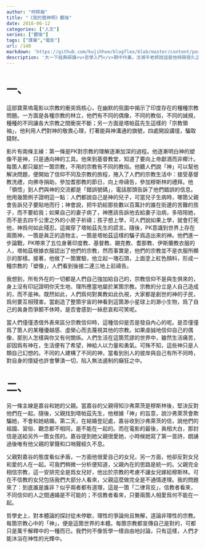 ```yaml
---
author: "柯棋瀚"
title: "《我的箇神啊》觀後"
date: 2016-06-12
categories: ["人文"]
series: ["觀後"]
tags: ["課業","電影"]
url: /140
markdown: 'https://github.com/kujihhoe/blogflex/blob/master/content/post/140uf.md'
description: '大一下經典硏讀<v>哲學入門</v>期中作業。沈湘平老師說這是他時隔很久之後再一次囘到學校的講臺。老師講課也很不錯，雖然內容太淺。繁簡自動轉換，可能有誤。'
---
```


# 一、

這部寶萊塢電影以宗教的衝突爲核心，在幽默的氛圍中揭示了印度存在的種種宗教問題。一方面是各種宗教的林立，他們有不同的偶像，不同的教俗，不同的誡規，種種的不同讓各大宗教之間衝突不斷；另一方面是塔帕茲先生這樣的「宗教領袖」，他利用人們對神的敬畏心理，打著能與神溝通的旗號，四處開設講壇，騙取錢財。

影片有兩條主線：第一條是PK對宗教的理解逐漸加深的過程。他逐漸明白神的塑像不是神，只是通向神的工具。他來到基督教堂，知道了要向上帝獻酒而非椰汁。每箇人都只屬於一箇宗教，不用的宗教有不同的教俗。他聽人們說「神」可以幫他解決問題，便開始了信仰不同及宗教的旅程，捲入了人們的宗教生活中：接受基督教洗禮，向佛寺捐助，參加耆那教的節日，向上帝禱告，參加穆斯林的禮拜。他「領悟」到人們與神的交流都是「錯誤號碼」，電話那頭告訴了他們錯誤的信息。他用幾箇例子證明這一點：人們都說自己是神的兒子，可當兒子生病時，哪箇父親會告訴兒子要貼地而行；神會說，把牛奶給那些數以百萬計的誰在街邊的苦難的孩子，而不要給我；如果自己的妻子病了，神應該告訴他去給妻子治病，多陪陪她，而不是去四千公里之外的小房子祈禱；孩子想上學，可人們說如果上學，就會打死他，神爲何如此殘忍。這揭穿了塔帕茲先生的謊言。隨後，PK意識到世界上存在兩箇神，一箇是眞正的造物主，一箇是塔帕茲這樣的騙子爲造出來的神。他們進一步論戰，PK帶來了五位身著印度教、基督教、錫克教、耆那教、伊斯蘭教衣服的人，塔帕茲根據衣服認出了他們的宗教，然而事實是，他們的宗教並不是衣服所顯示的那樣。接著，他做了一箇實驗，他立起一塊石頭，上面塗上紅色顏料，形成一種宗教的「塑像」，人們看到後接二連三地上前禱告。

我想到，所有外在的一切都是人們自己強加給自己的，宗教信仰不是與生俱來的，身上沒有印記證明你天生地、理所應當地屬於某箇宗教。宗教的分立是人自己造成的，而不是神。既然如此，人們爲何對異教如此仇視，大家都是創世的神的子民，爲何要互相殘害。當創造了整箇宇宙的神看到這箇渺小星球上的渺小生物，爲了自己的眞身而爭鬭不休時，是否會感到一絲悲哀和可笑呢。

當人們僅僅憑借外表來區分宗教信仰時，這種信仰是否是發自內心的呢。是否僅僅爲了箇人的某種優越感、虛榮心而去蔑視其他的宗教。如果虔誠地信仰自己的偶像，那別人怎樣與你又有何關係。人們生活在這箇荒謬的世界中，雖然生活痛苦，卻因爲有神在，生活便有了希望，神給人以力量和勇氣。可殊不知，這些神只是人類自己幻想的。不同的人建構了不同的神，當看到別人的彼岸與自己有所不同時，對自身的懷疑也許會擊潰一切，陷入無法遏制的癲狂之中。

# 二、

另一條主線是嘉谷和她的父親。當嘉谷的父親得知沙弗萊茨是穆斯林後，堅決反對他們在一起。隨後，父親找到塔帕茲先生，他根據「神」的旨意，說沙弗萊茨會欺騙她，不會和她結婚。第二天，在結婚登記處，嘉谷收到沙弗萊茨的信，說他們的祖國、習俗、觀念都不相同，是不能在一起的。而在電影的最後，眞相大白，那封信是送給另外一箇女孩的。嘉谷提到她父親很愛她，小時候她寫了第一首詩，朗誦過後唯有他父親的掌聲和口哨聲經久不息。

父親對嘉谷的態度看似矛盾，一方面他很愛自己的女兒，另一方面，他卻反對女兒和愛的人在一起。可我們稍微一分析便知道，父親內在的思路是統一的。父親完全相信宗教，這一安排完全是爲女兒好，他出於宗教的考慮不讓女兒嫁給穆斯林。可在不信教的女兒<n>包括我們大部分人</n>看來，父親這麼做完全是不通情達理。我的問題來了：到底誰是誰非？似乎兩者都有道理，這是一箇「二律背反」，信教者看來，不同信仰的人之間通婚是不可能的；不信教者看來，只要兩箇人相愛爲何不能在一起。

哲學史上，對本體論的探討從未停歇，理性的爭論尙且無解，遑論非理性的宗教。每箇宗教心中的「神」，便是這箇世界的本體。每箇宗教都宣傳自己是對的，可都只是萬千解釋中的一種而已。我們何不像哲學一樣自由地討論，只有這樣，人們才能沐浴在神性的光輝中。
